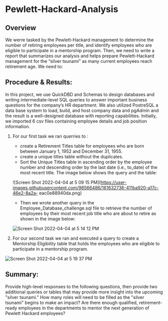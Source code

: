 # Pewlett-Hackard-Analysis

## Overview 
We werre tasked by the Pewlett-Hackard management to determine the number of retiring employees per title, and identify employees who are eligible to participate in a mentorship program. Then, we need to write a report that summarizes our analysis and helps prepare Pewlett-Hackard management for the “silver tsunami” as many current employees reach retirement age. We need to:



## Procedure & Results: 
In this project, we use QuickDBD and Schemas to design databases and writing intermediate-level SQL queries to answer important business questions for the company’s HR department. We also utilized PostreSQL a data base system to load, build, and host company data and pgAdmin and the result is a well-designed database with reporting capabilities. Initially, we imported 6 csv files containing employee details and job position information.

1.  For our first task we ran querries to :
 
    * create a Retirement Titles table for employees who are born between January 1, 1952 and December 31, 1955.
    * create a unique titles table without the duplicates.
    * Sort the Unique Titles table in ascending order by the employee number and descending order by the last date (i.e., to_date) of        the most recent title.
    The image below shows the query and the table:
    
    ![Screen Shot 2022-04-04 at 5 09 15 PM](https://user-images.githubusercontent.com/98566486/161632736-411ba920-a17c-46e2-8a2a-  eac0e88940da.png)
    
    * Then we wrote another query in the Employee_Database_challenge.sql file to retrieve the number of employees by their most recent       job title who are about to retire as shown in the image below:
    
    ![Screen Shot 2022-04-04 at 5 14 12 PM](https://user-images.githubusercontent.com/98566486/161633261-59cfeec4-480c-4b36-9be1-258bec1c003b.png)
    
 2. For our second task we ran and executed a query to create a Mentorship Eligibility table that holds the employees who are eligible to participate in a mentorship program.

![Screen Shot 2022-04-04 at 5 19 37 PM](https://user-images.githubusercontent.com/98566486/161634024-aa308bab-e07a-4942-98d5-1f8ae34cf4e2.png)

## Summary: 

Provide high-level responses to the following questions, then provide two additional queries or tables that may provide more insight into the upcoming "silver tsunami."
How many roles will need to be filled as the "silver tsunami" begins to make an impact?
Are there enough qualified, retirement-ready employees in the departments to mentor the next generation of Pewlett Hackard employees?


 

